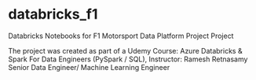 # databricks_f1
Databricks Notebooks for F1 Motorsport Data Platform Project Project

The project was created as part of a Udemy Course: Azure Databricks & Spark For Data Engineers (PySpark / SQL), Instructor: Ramesh Retnasamy
Senior Data Engineer/ Machine Learning Engineer


